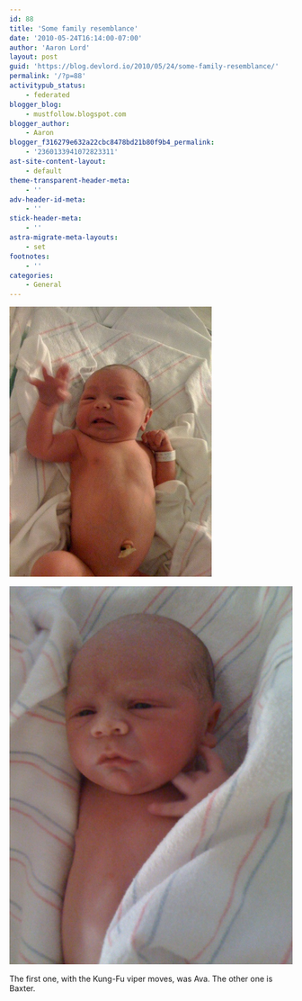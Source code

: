 ```yaml
---
id: 88
title: 'Some family resemblance'
date: '2010-05-24T16:14:00-07:00'
author: 'Aaron Lord'
layout: post
guid: 'https://blog.devlord.io/2010/05/24/some-family-resemblance/'
permalink: '/?p=88'
activitypub_status:
    - federated
blogger_blog:
    - mustfollow.blogspot.com
blogger_author:
    - Aaron
blogger_f316279e632a22cbc8478bd21b80f9b4_permalink:
    - '2360133941072823311'
ast-site-content-layout:
    - default
theme-transparent-header-meta:
    - ''
adv-header-id-meta:
    - ''
stick-header-meta:
    - ''
astra-migrate-meta-layouts:
    - set
footnotes:
    - ''
categories:
    - General
---
```


<p class="mobile-photo"><a href="/assets/img/2011/10/image1-737422.jpg"><img src="/assets/img/2011/10/image1-737422.jpg?w=225" border="0" alt="" /></a></p><p class="mobile-photo"><a href="/assets/img/2011/10/img_0980-739313.jpg"><img src="/assets/img/2011/10/img_0980-739313.jpg?w=225" border="0" alt="" /></a></p>The first one, with the Kung-Fu viper moves, was Ava. The other one is  <br>Baxter.<div class="blogger-post-footer"><img width='1' height='1' src="/some-family-resemblance/"' /></div>